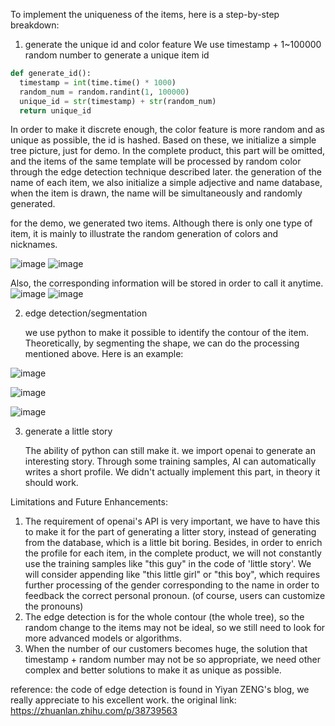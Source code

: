 To implement the uniqueness of the items, here is a step-by-step breakdown:
  
1. generate the unique id and color feature
  We use timestamp + 1~100000 random number to generate a unique item id
```python
def generate_id():
  timestamp = int(time.time() * 1000) 
  random_num = random.randint(1, 100000) 
  unique_id = str(timestamp) + str(random_num) 
  return unique_id
```  
  In order to make it discrete enough, the color feature is more random and as unique as possible, the id is hashed.
  Based on these, we initialize a simple tree picture,  just for demo. In the complete product, this part will be omitted, and the items of the same template will be processed by random color through the edge detection technique described later.
  the generation of the name of each item, we also initialize a simple adjective and name database, when the item is drawn, the name will be simultaneously and randomly generated.
  
  for the demo, we generated two items. Although there is only one type of item, it is mainly to illustrate the random generation of colors and nicknames.

![image](https://github.com/Ja5onYang/forecarest-GoodG4m3/assets/135325526/da611a84-2531-4b98-a196-5b8fcc06c71d)
![image](https://github.com/Ja5onYang/forecarest-GoodG4m3/assets/135325526/6c0179d5-ab95-4d78-ac42-6d305113d26f)

  Also, the corresponding information will be stored in order to call it anytime.
![image](https://github.com/Ja5onYang/forecarest-GoodG4m3/assets/135325526/0581bbcc-7d66-4a58-a5c7-4e378d93b37e)
![image](https://github.com/Ja5onYang/forecarest-GoodG4m3/assets/135325526/2350256e-9a11-44bd-a6e2-f416198b1e7b)

2. edge detection/segmentation

   we use python to make it possible to identify the contour of the item. Theoretically, by segmenting the shape, we can do the processing mentioned above.
   Here is an example:

![image](https://github.com/Ja5onYang/forecarest-GoodG4m3/assets/135325526/b2e743be-64be-4c75-9a54-ab4d867eabfd)


![image](https://github.com/Ja5onYang/forecarest-GoodG4m3/assets/135325526/c3ae984c-e561-43ef-b018-d5a97b6f72ae)

![image](https://github.com/Ja5onYang/forecarest-GoodG4m3/assets/135325526/3d8033fa-ec5a-4491-850e-8547bfa84588)

3. generate a little story

   The ability of python can still make it. we import openai to generate an interesting story. Through some training samples, AI can automatically writes a short profile. We didn't actually implement this part, in theory it should work.

Limitations and Future Enhancements:
  1. The requirement of openai's API is very important, we have to have this to make it for the part of generating a litter story, instead of generating from the database, which is a little bit boring. Besides, in order to enrich the profile for each item, in the complete product, we will not constantly use the training samples like "this guy" in the code of 'little story'. We will consider appending like "this little girl" or "this boy", which requires further processing of the gender corresponding to the name in order to feedback the correct personal pronoun. (of course, users can customize the pronouns)
  2. The edge detection is for the whole contour (the whole tree), so the random change to the items may not be ideal, so we still need to look for more advanced models or algorithms.
  3.  When the number of our customers becomes huge, the solution that timestamp + random number may not be so appropriate, we need other complex and better solutions to make it as unique as possible.

reference:
  the code of edge detection is found in Yiyan ZENG's blog, we really appreciate to his excellent work.
  the original link: https://zhuanlan.zhihu.com/p/38739563

